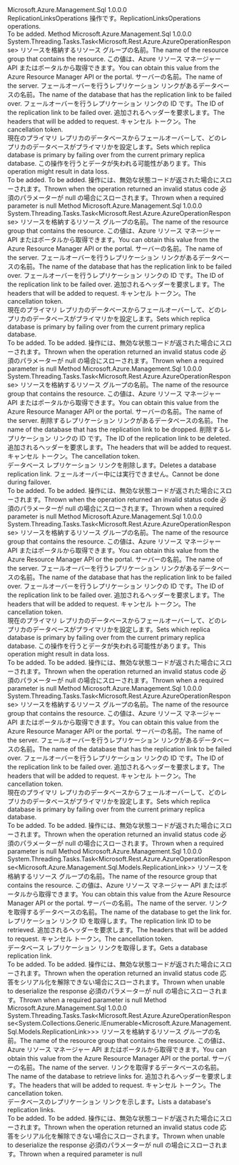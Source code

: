 <Type Name="IReplicationLinksOperations" FullName="Microsoft.Azure.Management.Sql.IReplicationLinksOperations">
  <TypeSignature Language="C#" Value="public interface IReplicationLinksOperations" />
  <TypeSignature Language="ILAsm" Value=".class public interface auto ansi abstract IReplicationLinksOperations" />
  <TypeSignature Language="DocId" Value="T:Microsoft.Azure.Management.Sql.IReplicationLinksOperations" />
  <TypeSignature Language="VB.NET" Value="Public Interface IReplicationLinksOperations" />
  <TypeSignature Language="F#" Value="type IReplicationLinksOperations = interface" />
  <AssemblyInfo>
    <AssemblyName>Microsoft.Azure.Management.Sql</AssemblyName>
    <AssemblyVersion>1.0.0.0</AssemblyVersion>
  </AssemblyInfo>
  <Interfaces />
  <Docs>
    <summary>
            <span data-ttu-id="f7965-101">ReplicationLinksOperations 操作です。</span><span class="sxs-lookup"><span data-stu-id="f7965-101">ReplicationLinksOperations operations.</span></span>
            </summary>
    <remarks>To be added.</remarks>
  </Docs>
  <Members>
    <Member MemberName="BeginFailoverAllowDataLossWithHttpMessagesAsync">
      <MemberSignature Language="C#" Value="public System.Threading.Tasks.Task&lt;Microsoft.Rest.Azure.AzureOperationResponse&gt; BeginFailoverAllowDataLossWithHttpMessagesAsync (string resourceGroupName, string serverName, string databaseName, string linkId, System.Collections.Generic.Dictionary&lt;string,System.Collections.Generic.List&lt;string&gt;&gt; customHeaders = null, System.Threading.CancellationToken cancellationToken = null);" />
      <MemberSignature Language="ILAsm" Value=".method public hidebysig newslot virtual instance class System.Threading.Tasks.Task`1&lt;class Microsoft.Rest.Azure.AzureOperationResponse&gt; BeginFailoverAllowDataLossWithHttpMessagesAsync(string resourceGroupName, string serverName, string databaseName, string linkId, class System.Collections.Generic.Dictionary`2&lt;string, class System.Collections.Generic.List`1&lt;string&gt;&gt; customHeaders, valuetype System.Threading.CancellationToken cancellationToken) cil managed" />
      <MemberSignature Language="DocId" Value="M:Microsoft.Azure.Management.Sql.IReplicationLinksOperations.BeginFailoverAllowDataLossWithHttpMessagesAsync(System.String,System.String,System.String,System.String,System.Collections.Generic.Dictionary{System.String,System.Collections.Generic.List{System.String}},System.Threading.CancellationToken)" />
      <MemberSignature Language="F#" Value="abstract member BeginFailoverAllowDataLossWithHttpMessagesAsync : string * string * string * string * System.Collections.Generic.Dictionary&lt;string, System.Collections.Generic.List&lt;string&gt;&gt; * System.Threading.CancellationToken -&gt; System.Threading.Tasks.Task&lt;Microsoft.Rest.Azure.AzureOperationResponse&gt;" Usage="iReplicationLinksOperations.BeginFailoverAllowDataLossWithHttpMessagesAsync (resourceGroupName, serverName, databaseName, linkId, customHeaders, cancellationToken)" />
      <MemberType>Method</MemberType>
      <AssemblyInfo>
        <AssemblyName>Microsoft.Azure.Management.Sql</AssemblyName>
        <AssemblyVersion>1.0.0.0</AssemblyVersion>
      </AssemblyInfo>
      <ReturnValue>
        <ReturnType>System.Threading.Tasks.Task&lt;Microsoft.Rest.Azure.AzureOperationResponse&gt;</ReturnType>
      </ReturnValue>
      <Parameters>
        <Parameter Name="resourceGroupName" Type="System.String" />
        <Parameter Name="serverName" Type="System.String" />
        <Parameter Name="databaseName" Type="System.String" />
        <Parameter Name="linkId" Type="System.String" />
        <Parameter Name="customHeaders" Type="System.Collections.Generic.Dictionary&lt;System.String,System.Collections.Generic.List&lt;System.String&gt;&gt;" />
        <Parameter Name="cancellationToken" Type="System.Threading.CancellationToken" />
      </Parameters>
      <Docs>
        <param name="resourceGroupName">
            <span data-ttu-id="f7965-102">リソースを格納するリソース グループの名前。</span><span class="sxs-lookup"><span data-stu-id="f7965-102">The name of the resource group that contains the resource.</span></span> <span data-ttu-id="f7965-103">この値は、Azure リソース マネージャー API またはポータルから取得できます。</span><span class="sxs-lookup"><span data-stu-id="f7965-103">You can obtain this value from the Azure Resource Manager API or the portal.</span></span>
            </param>
        <param name="serverName">
            <span data-ttu-id="f7965-104">サーバーの名前。</span><span class="sxs-lookup"><span data-stu-id="f7965-104">The name of the server.</span></span>
            </param>
        <param name="databaseName">
            <span data-ttu-id="f7965-105">フェールオーバーを行うレプリケーション リンクがあるデータベースの名前。</span><span class="sxs-lookup"><span data-stu-id="f7965-105">The name of the database that has the replication link to be failed over.</span></span>
            </param>
        <param name="linkId">
            <span data-ttu-id="f7965-106">フェールオーバーを行うレプリケーション リンクの ID です。</span><span class="sxs-lookup"><span data-stu-id="f7965-106">The ID of the replication link to be failed over.</span></span>
            </param>
        <param name="customHeaders">
            <span data-ttu-id="f7965-107">追加されるヘッダーを要求します。</span><span class="sxs-lookup"><span data-stu-id="f7965-107">The headers that will be added to request.</span></span>
            </param>
        <param name="cancellationToken">
            <span data-ttu-id="f7965-108">キャンセル トークン。</span><span class="sxs-lookup"><span data-stu-id="f7965-108">The cancellation token.</span></span>
            </param>
        <summary>
            <span data-ttu-id="f7965-109">現在のプライマリ レプリカのデータベースからフェールオーバーして、どのレプリカのデータベースがプライマリかを設定します。</span><span class="sxs-lookup"><span data-stu-id="f7965-109">Sets which replica database is primary by failing over from the current primary replica database.</span></span> <span data-ttu-id="f7965-110">この操作を行うとデータが失われる可能性があります。</span><span class="sxs-lookup"><span data-stu-id="f7965-110">This operation might result in data loss.</span></span>
            </summary>
        <returns>To be added.</returns>
        <remarks>To be added.</remarks>
        <exception cref="T:Microsoft.Rest.Azure.CloudException">
            <span data-ttu-id="f7965-111">操作には、無効な状態コードが返された場合にスローされます。</span><span class="sxs-lookup"><span data-stu-id="f7965-111">Thrown when the operation returned an invalid status code</span></span>
            </exception>
        <exception cref="T:Microsoft.Rest.ValidationException">
            <span data-ttu-id="f7965-112">必須のパラメーターが null の場合にスローされます。</span><span class="sxs-lookup"><span data-stu-id="f7965-112">Thrown when a required parameter is null</span></span>
            </exception>
      </Docs>
    </Member>
    <Member MemberName="BeginFailoverWithHttpMessagesAsync">
      <MemberSignature Language="C#" Value="public System.Threading.Tasks.Task&lt;Microsoft.Rest.Azure.AzureOperationResponse&gt; BeginFailoverWithHttpMessagesAsync (string resourceGroupName, string serverName, string databaseName, string linkId, System.Collections.Generic.Dictionary&lt;string,System.Collections.Generic.List&lt;string&gt;&gt; customHeaders = null, System.Threading.CancellationToken cancellationToken = null);" />
      <MemberSignature Language="ILAsm" Value=".method public hidebysig newslot virtual instance class System.Threading.Tasks.Task`1&lt;class Microsoft.Rest.Azure.AzureOperationResponse&gt; BeginFailoverWithHttpMessagesAsync(string resourceGroupName, string serverName, string databaseName, string linkId, class System.Collections.Generic.Dictionary`2&lt;string, class System.Collections.Generic.List`1&lt;string&gt;&gt; customHeaders, valuetype System.Threading.CancellationToken cancellationToken) cil managed" />
      <MemberSignature Language="DocId" Value="M:Microsoft.Azure.Management.Sql.IReplicationLinksOperations.BeginFailoverWithHttpMessagesAsync(System.String,System.String,System.String,System.String,System.Collections.Generic.Dictionary{System.String,System.Collections.Generic.List{System.String}},System.Threading.CancellationToken)" />
      <MemberSignature Language="F#" Value="abstract member BeginFailoverWithHttpMessagesAsync : string * string * string * string * System.Collections.Generic.Dictionary&lt;string, System.Collections.Generic.List&lt;string&gt;&gt; * System.Threading.CancellationToken -&gt; System.Threading.Tasks.Task&lt;Microsoft.Rest.Azure.AzureOperationResponse&gt;" Usage="iReplicationLinksOperations.BeginFailoverWithHttpMessagesAsync (resourceGroupName, serverName, databaseName, linkId, customHeaders, cancellationToken)" />
      <MemberType>Method</MemberType>
      <AssemblyInfo>
        <AssemblyName>Microsoft.Azure.Management.Sql</AssemblyName>
        <AssemblyVersion>1.0.0.0</AssemblyVersion>
      </AssemblyInfo>
      <ReturnValue>
        <ReturnType>System.Threading.Tasks.Task&lt;Microsoft.Rest.Azure.AzureOperationResponse&gt;</ReturnType>
      </ReturnValue>
      <Parameters>
        <Parameter Name="resourceGroupName" Type="System.String" />
        <Parameter Name="serverName" Type="System.String" />
        <Parameter Name="databaseName" Type="System.String" />
        <Parameter Name="linkId" Type="System.String" />
        <Parameter Name="customHeaders" Type="System.Collections.Generic.Dictionary&lt;System.String,System.Collections.Generic.List&lt;System.String&gt;&gt;" />
        <Parameter Name="cancellationToken" Type="System.Threading.CancellationToken" />
      </Parameters>
      <Docs>
        <param name="resourceGroupName">
            <span data-ttu-id="f7965-113">リソースを格納するリソース グループの名前。</span><span class="sxs-lookup"><span data-stu-id="f7965-113">The name of the resource group that contains the resource.</span></span> <span data-ttu-id="f7965-114">この値は、Azure リソース マネージャー API またはポータルから取得できます。</span><span class="sxs-lookup"><span data-stu-id="f7965-114">You can obtain this value from the Azure Resource Manager API or the portal.</span></span>
            </param>
        <param name="serverName">
            <span data-ttu-id="f7965-115">サーバーの名前。</span><span class="sxs-lookup"><span data-stu-id="f7965-115">The name of the server.</span></span>
            </param>
        <param name="databaseName">
            <span data-ttu-id="f7965-116">フェールオーバーを行うレプリケーション リンクがあるデータベースの名前。</span><span class="sxs-lookup"><span data-stu-id="f7965-116">The name of the database that has the replication link to be failed over.</span></span>
            </param>
        <param name="linkId">
            <span data-ttu-id="f7965-117">フェールオーバーを行うレプリケーション リンクの ID です。</span><span class="sxs-lookup"><span data-stu-id="f7965-117">The ID of the replication link to be failed over.</span></span>
            </param>
        <param name="customHeaders">
            <span data-ttu-id="f7965-118">追加されるヘッダーを要求します。</span><span class="sxs-lookup"><span data-stu-id="f7965-118">The headers that will be added to request.</span></span>
            </param>
        <param name="cancellationToken">
            <span data-ttu-id="f7965-119">キャンセル トークン。</span><span class="sxs-lookup"><span data-stu-id="f7965-119">The cancellation token.</span></span>
            </param>
        <summary>
            <span data-ttu-id="f7965-120">現在のプライマリ レプリカのデータベースからフェールオーバーして、どのレプリカのデータベースがプライマリかを設定します。</span><span class="sxs-lookup"><span data-stu-id="f7965-120">Sets which replica database is primary by failing over from the current primary replica database.</span></span>
            </summary>
        <returns>To be added.</returns>
        <remarks>To be added.</remarks>
        <exception cref="T:Microsoft.Rest.Azure.CloudException">
            <span data-ttu-id="f7965-121">操作には、無効な状態コードが返された場合にスローされます。</span><span class="sxs-lookup"><span data-stu-id="f7965-121">Thrown when the operation returned an invalid status code</span></span>
            </exception>
        <exception cref="T:Microsoft.Rest.ValidationException">
            <span data-ttu-id="f7965-122">必須のパラメーターが null の場合にスローされます。</span><span class="sxs-lookup"><span data-stu-id="f7965-122">Thrown when a required parameter is null</span></span>
            </exception>
      </Docs>
    </Member>
    <Member MemberName="DeleteWithHttpMessagesAsync">
      <MemberSignature Language="C#" Value="public System.Threading.Tasks.Task&lt;Microsoft.Rest.Azure.AzureOperationResponse&gt; DeleteWithHttpMessagesAsync (string resourceGroupName, string serverName, string databaseName, string linkId, System.Collections.Generic.Dictionary&lt;string,System.Collections.Generic.List&lt;string&gt;&gt; customHeaders = null, System.Threading.CancellationToken cancellationToken = null);" />
      <MemberSignature Language="ILAsm" Value=".method public hidebysig newslot virtual instance class System.Threading.Tasks.Task`1&lt;class Microsoft.Rest.Azure.AzureOperationResponse&gt; DeleteWithHttpMessagesAsync(string resourceGroupName, string serverName, string databaseName, string linkId, class System.Collections.Generic.Dictionary`2&lt;string, class System.Collections.Generic.List`1&lt;string&gt;&gt; customHeaders, valuetype System.Threading.CancellationToken cancellationToken) cil managed" />
      <MemberSignature Language="DocId" Value="M:Microsoft.Azure.Management.Sql.IReplicationLinksOperations.DeleteWithHttpMessagesAsync(System.String,System.String,System.String,System.String,System.Collections.Generic.Dictionary{System.String,System.Collections.Generic.List{System.String}},System.Threading.CancellationToken)" />
      <MemberSignature Language="F#" Value="abstract member DeleteWithHttpMessagesAsync : string * string * string * string * System.Collections.Generic.Dictionary&lt;string, System.Collections.Generic.List&lt;string&gt;&gt; * System.Threading.CancellationToken -&gt; System.Threading.Tasks.Task&lt;Microsoft.Rest.Azure.AzureOperationResponse&gt;" Usage="iReplicationLinksOperations.DeleteWithHttpMessagesAsync (resourceGroupName, serverName, databaseName, linkId, customHeaders, cancellationToken)" />
      <MemberType>Method</MemberType>
      <AssemblyInfo>
        <AssemblyName>Microsoft.Azure.Management.Sql</AssemblyName>
        <AssemblyVersion>1.0.0.0</AssemblyVersion>
      </AssemblyInfo>
      <ReturnValue>
        <ReturnType>System.Threading.Tasks.Task&lt;Microsoft.Rest.Azure.AzureOperationResponse&gt;</ReturnType>
      </ReturnValue>
      <Parameters>
        <Parameter Name="resourceGroupName" Type="System.String" />
        <Parameter Name="serverName" Type="System.String" />
        <Parameter Name="databaseName" Type="System.String" />
        <Parameter Name="linkId" Type="System.String" />
        <Parameter Name="customHeaders" Type="System.Collections.Generic.Dictionary&lt;System.String,System.Collections.Generic.List&lt;System.String&gt;&gt;" />
        <Parameter Name="cancellationToken" Type="System.Threading.CancellationToken" />
      </Parameters>
      <Docs>
        <param name="resourceGroupName">
            <span data-ttu-id="f7965-123">リソースを格納するリソース グループの名前。</span><span class="sxs-lookup"><span data-stu-id="f7965-123">The name of the resource group that contains the resource.</span></span> <span data-ttu-id="f7965-124">この値は、Azure リソース マネージャー API またはポータルから取得できます。</span><span class="sxs-lookup"><span data-stu-id="f7965-124">You can obtain this value from the Azure Resource Manager API or the portal.</span></span>
            </param>
        <param name="serverName">
            <span data-ttu-id="f7965-125">サーバーの名前。</span><span class="sxs-lookup"><span data-stu-id="f7965-125">The name of the server.</span></span>
            </param>
        <param name="databaseName">
            <span data-ttu-id="f7965-126">削除するレプリケーション リンクがあるデータベースの名前。</span><span class="sxs-lookup"><span data-stu-id="f7965-126">The name of the database that has the replication link to be dropped.</span></span>
            </param>
        <param name="linkId">
            <span data-ttu-id="f7965-127">削除するレプリケーション リンクの ID です。</span><span class="sxs-lookup"><span data-stu-id="f7965-127">The ID of the replication link to be deleted.</span></span>
            </param>
        <param name="customHeaders">
            <span data-ttu-id="f7965-128">追加されるヘッダーを要求します。</span><span class="sxs-lookup"><span data-stu-id="f7965-128">The headers that will be added to request.</span></span>
            </param>
        <param name="cancellationToken">
            <span data-ttu-id="f7965-129">キャンセル トークン。</span><span class="sxs-lookup"><span data-stu-id="f7965-129">The cancellation token.</span></span>
            </param>
        <summary>
            <span data-ttu-id="f7965-130">データベース レプリケーション リンクを削除します。</span><span class="sxs-lookup"><span data-stu-id="f7965-130">Deletes a database replication link.</span></span> <span data-ttu-id="f7965-131">フェールオーバー中には実行できません。</span><span class="sxs-lookup"><span data-stu-id="f7965-131">Cannot be done during failover.</span></span>
            </summary>
        <returns>To be added.</returns>
        <remarks>To be added.</remarks>
        <exception cref="T:Microsoft.Rest.Azure.CloudException">
            <span data-ttu-id="f7965-132">操作には、無効な状態コードが返された場合にスローされます。</span><span class="sxs-lookup"><span data-stu-id="f7965-132">Thrown when the operation returned an invalid status code</span></span>
            </exception>
        <exception cref="T:Microsoft.Rest.ValidationException">
            <span data-ttu-id="f7965-133">必須のパラメーターが null の場合にスローされます。</span><span class="sxs-lookup"><span data-stu-id="f7965-133">Thrown when a required parameter is null</span></span>
            </exception>
      </Docs>
    </Member>
    <Member MemberName="FailoverAllowDataLossWithHttpMessagesAsync">
      <MemberSignature Language="C#" Value="public System.Threading.Tasks.Task&lt;Microsoft.Rest.Azure.AzureOperationResponse&gt; FailoverAllowDataLossWithHttpMessagesAsync (string resourceGroupName, string serverName, string databaseName, string linkId, System.Collections.Generic.Dictionary&lt;string,System.Collections.Generic.List&lt;string&gt;&gt; customHeaders = null, System.Threading.CancellationToken cancellationToken = null);" />
      <MemberSignature Language="ILAsm" Value=".method public hidebysig newslot virtual instance class System.Threading.Tasks.Task`1&lt;class Microsoft.Rest.Azure.AzureOperationResponse&gt; FailoverAllowDataLossWithHttpMessagesAsync(string resourceGroupName, string serverName, string databaseName, string linkId, class System.Collections.Generic.Dictionary`2&lt;string, class System.Collections.Generic.List`1&lt;string&gt;&gt; customHeaders, valuetype System.Threading.CancellationToken cancellationToken) cil managed" />
      <MemberSignature Language="DocId" Value="M:Microsoft.Azure.Management.Sql.IReplicationLinksOperations.FailoverAllowDataLossWithHttpMessagesAsync(System.String,System.String,System.String,System.String,System.Collections.Generic.Dictionary{System.String,System.Collections.Generic.List{System.String}},System.Threading.CancellationToken)" />
      <MemberSignature Language="F#" Value="abstract member FailoverAllowDataLossWithHttpMessagesAsync : string * string * string * string * System.Collections.Generic.Dictionary&lt;string, System.Collections.Generic.List&lt;string&gt;&gt; * System.Threading.CancellationToken -&gt; System.Threading.Tasks.Task&lt;Microsoft.Rest.Azure.AzureOperationResponse&gt;" Usage="iReplicationLinksOperations.FailoverAllowDataLossWithHttpMessagesAsync (resourceGroupName, serverName, databaseName, linkId, customHeaders, cancellationToken)" />
      <MemberType>Method</MemberType>
      <AssemblyInfo>
        <AssemblyName>Microsoft.Azure.Management.Sql</AssemblyName>
        <AssemblyVersion>1.0.0.0</AssemblyVersion>
      </AssemblyInfo>
      <ReturnValue>
        <ReturnType>System.Threading.Tasks.Task&lt;Microsoft.Rest.Azure.AzureOperationResponse&gt;</ReturnType>
      </ReturnValue>
      <Parameters>
        <Parameter Name="resourceGroupName" Type="System.String" />
        <Parameter Name="serverName" Type="System.String" />
        <Parameter Name="databaseName" Type="System.String" />
        <Parameter Name="linkId" Type="System.String" />
        <Parameter Name="customHeaders" Type="System.Collections.Generic.Dictionary&lt;System.String,System.Collections.Generic.List&lt;System.String&gt;&gt;" />
        <Parameter Name="cancellationToken" Type="System.Threading.CancellationToken" />
      </Parameters>
      <Docs>
        <param name="resourceGroupName">
            <span data-ttu-id="f7965-134">リソースを格納するリソース グループの名前。</span><span class="sxs-lookup"><span data-stu-id="f7965-134">The name of the resource group that contains the resource.</span></span> <span data-ttu-id="f7965-135">この値は、Azure リソース マネージャー API またはポータルから取得できます。</span><span class="sxs-lookup"><span data-stu-id="f7965-135">You can obtain this value from the Azure Resource Manager API or the portal.</span></span>
            </param>
        <param name="serverName">
            <span data-ttu-id="f7965-136">サーバーの名前。</span><span class="sxs-lookup"><span data-stu-id="f7965-136">The name of the server.</span></span>
            </param>
        <param name="databaseName">
            <span data-ttu-id="f7965-137">フェールオーバーを行うレプリケーション リンクがあるデータベースの名前。</span><span class="sxs-lookup"><span data-stu-id="f7965-137">The name of the database that has the replication link to be failed over.</span></span>
            </param>
        <param name="linkId">
            <span data-ttu-id="f7965-138">フェールオーバーを行うレプリケーション リンクの ID です。</span><span class="sxs-lookup"><span data-stu-id="f7965-138">The ID of the replication link to be failed over.</span></span>
            </param>
        <param name="customHeaders">
            <span data-ttu-id="f7965-139">追加されるヘッダーを要求します。</span><span class="sxs-lookup"><span data-stu-id="f7965-139">The headers that will be added to request.</span></span>
            </param>
        <param name="cancellationToken">
            <span data-ttu-id="f7965-140">キャンセル トークン。</span><span class="sxs-lookup"><span data-stu-id="f7965-140">The cancellation token.</span></span>
            </param>
        <summary>
            <span data-ttu-id="f7965-141">現在のプライマリ レプリカのデータベースからフェールオーバーして、どのレプリカのデータベースがプライマリかを設定します。</span><span class="sxs-lookup"><span data-stu-id="f7965-141">Sets which replica database is primary by failing over from the current primary replica database.</span></span> <span data-ttu-id="f7965-142">この操作を行うとデータが失われる可能性があります。</span><span class="sxs-lookup"><span data-stu-id="f7965-142">This operation might result in data loss.</span></span>
            </summary>
        <returns>To be added.</returns>
        <remarks>To be added.</remarks>
        <exception cref="T:Microsoft.Rest.Azure.CloudException">
            <span data-ttu-id="f7965-143">操作には、無効な状態コードが返された場合にスローされます。</span><span class="sxs-lookup"><span data-stu-id="f7965-143">Thrown when the operation returned an invalid status code</span></span>
            </exception>
        <exception cref="T:Microsoft.Rest.ValidationException">
            <span data-ttu-id="f7965-144">必須のパラメーターが null の場合にスローされます。</span><span class="sxs-lookup"><span data-stu-id="f7965-144">Thrown when a required parameter is null</span></span>
            </exception>
      </Docs>
    </Member>
    <Member MemberName="FailoverWithHttpMessagesAsync">
      <MemberSignature Language="C#" Value="public System.Threading.Tasks.Task&lt;Microsoft.Rest.Azure.AzureOperationResponse&gt; FailoverWithHttpMessagesAsync (string resourceGroupName, string serverName, string databaseName, string linkId, System.Collections.Generic.Dictionary&lt;string,System.Collections.Generic.List&lt;string&gt;&gt; customHeaders = null, System.Threading.CancellationToken cancellationToken = null);" />
      <MemberSignature Language="ILAsm" Value=".method public hidebysig newslot virtual instance class System.Threading.Tasks.Task`1&lt;class Microsoft.Rest.Azure.AzureOperationResponse&gt; FailoverWithHttpMessagesAsync(string resourceGroupName, string serverName, string databaseName, string linkId, class System.Collections.Generic.Dictionary`2&lt;string, class System.Collections.Generic.List`1&lt;string&gt;&gt; customHeaders, valuetype System.Threading.CancellationToken cancellationToken) cil managed" />
      <MemberSignature Language="DocId" Value="M:Microsoft.Azure.Management.Sql.IReplicationLinksOperations.FailoverWithHttpMessagesAsync(System.String,System.String,System.String,System.String,System.Collections.Generic.Dictionary{System.String,System.Collections.Generic.List{System.String}},System.Threading.CancellationToken)" />
      <MemberSignature Language="F#" Value="abstract member FailoverWithHttpMessagesAsync : string * string * string * string * System.Collections.Generic.Dictionary&lt;string, System.Collections.Generic.List&lt;string&gt;&gt; * System.Threading.CancellationToken -&gt; System.Threading.Tasks.Task&lt;Microsoft.Rest.Azure.AzureOperationResponse&gt;" Usage="iReplicationLinksOperations.FailoverWithHttpMessagesAsync (resourceGroupName, serverName, databaseName, linkId, customHeaders, cancellationToken)" />
      <MemberType>Method</MemberType>
      <AssemblyInfo>
        <AssemblyName>Microsoft.Azure.Management.Sql</AssemblyName>
        <AssemblyVersion>1.0.0.0</AssemblyVersion>
      </AssemblyInfo>
      <ReturnValue>
        <ReturnType>System.Threading.Tasks.Task&lt;Microsoft.Rest.Azure.AzureOperationResponse&gt;</ReturnType>
      </ReturnValue>
      <Parameters>
        <Parameter Name="resourceGroupName" Type="System.String" />
        <Parameter Name="serverName" Type="System.String" />
        <Parameter Name="databaseName" Type="System.String" />
        <Parameter Name="linkId" Type="System.String" />
        <Parameter Name="customHeaders" Type="System.Collections.Generic.Dictionary&lt;System.String,System.Collections.Generic.List&lt;System.String&gt;&gt;" />
        <Parameter Name="cancellationToken" Type="System.Threading.CancellationToken" />
      </Parameters>
      <Docs>
        <param name="resourceGroupName">
            <span data-ttu-id="f7965-145">リソースを格納するリソース グループの名前。</span><span class="sxs-lookup"><span data-stu-id="f7965-145">The name of the resource group that contains the resource.</span></span> <span data-ttu-id="f7965-146">この値は、Azure リソース マネージャー API またはポータルから取得できます。</span><span class="sxs-lookup"><span data-stu-id="f7965-146">You can obtain this value from the Azure Resource Manager API or the portal.</span></span>
            </param>
        <param name="serverName">
            <span data-ttu-id="f7965-147">サーバーの名前。</span><span class="sxs-lookup"><span data-stu-id="f7965-147">The name of the server.</span></span>
            </param>
        <param name="databaseName">
            <span data-ttu-id="f7965-148">フェールオーバーを行うレプリケーション リンクがあるデータベースの名前。</span><span class="sxs-lookup"><span data-stu-id="f7965-148">The name of the database that has the replication link to be failed over.</span></span>
            </param>
        <param name="linkId">
            <span data-ttu-id="f7965-149">フェールオーバーを行うレプリケーション リンクの ID です。</span><span class="sxs-lookup"><span data-stu-id="f7965-149">The ID of the replication link to be failed over.</span></span>
            </param>
        <param name="customHeaders">
            <span data-ttu-id="f7965-150">追加されるヘッダーを要求します。</span><span class="sxs-lookup"><span data-stu-id="f7965-150">The headers that will be added to request.</span></span>
            </param>
        <param name="cancellationToken">
            <span data-ttu-id="f7965-151">キャンセル トークン。</span><span class="sxs-lookup"><span data-stu-id="f7965-151">The cancellation token.</span></span>
            </param>
        <summary>
            <span data-ttu-id="f7965-152">現在のプライマリ レプリカのデータベースからフェールオーバーして、どのレプリカのデータベースがプライマリかを設定します。</span><span class="sxs-lookup"><span data-stu-id="f7965-152">Sets which replica database is primary by failing over from the current primary replica database.</span></span>
            </summary>
        <returns>To be added.</returns>
        <remarks>To be added.</remarks>
        <exception cref="T:Microsoft.Rest.Azure.CloudException">
            <span data-ttu-id="f7965-153">操作には、無効な状態コードが返された場合にスローされます。</span><span class="sxs-lookup"><span data-stu-id="f7965-153">Thrown when the operation returned an invalid status code</span></span>
            </exception>
        <exception cref="T:Microsoft.Rest.ValidationException">
            <span data-ttu-id="f7965-154">必須のパラメーターが null の場合にスローされます。</span><span class="sxs-lookup"><span data-stu-id="f7965-154">Thrown when a required parameter is null</span></span>
            </exception>
      </Docs>
    </Member>
    <Member MemberName="GetWithHttpMessagesAsync">
      <MemberSignature Language="C#" Value="public System.Threading.Tasks.Task&lt;Microsoft.Rest.Azure.AzureOperationResponse&lt;Microsoft.Azure.Management.Sql.Models.ReplicationLink&gt;&gt; GetWithHttpMessagesAsync (string resourceGroupName, string serverName, string databaseName, string linkId, System.Collections.Generic.Dictionary&lt;string,System.Collections.Generic.List&lt;string&gt;&gt; customHeaders = null, System.Threading.CancellationToken cancellationToken = null);" />
      <MemberSignature Language="ILAsm" Value=".method public hidebysig newslot virtual instance class System.Threading.Tasks.Task`1&lt;class Microsoft.Rest.Azure.AzureOperationResponse`1&lt;class Microsoft.Azure.Management.Sql.Models.ReplicationLink&gt;&gt; GetWithHttpMessagesAsync(string resourceGroupName, string serverName, string databaseName, string linkId, class System.Collections.Generic.Dictionary`2&lt;string, class System.Collections.Generic.List`1&lt;string&gt;&gt; customHeaders, valuetype System.Threading.CancellationToken cancellationToken) cil managed" />
      <MemberSignature Language="DocId" Value="M:Microsoft.Azure.Management.Sql.IReplicationLinksOperations.GetWithHttpMessagesAsync(System.String,System.String,System.String,System.String,System.Collections.Generic.Dictionary{System.String,System.Collections.Generic.List{System.String}},System.Threading.CancellationToken)" />
      <MemberSignature Language="F#" Value="abstract member GetWithHttpMessagesAsync : string * string * string * string * System.Collections.Generic.Dictionary&lt;string, System.Collections.Generic.List&lt;string&gt;&gt; * System.Threading.CancellationToken -&gt; System.Threading.Tasks.Task&lt;Microsoft.Rest.Azure.AzureOperationResponse&lt;Microsoft.Azure.Management.Sql.Models.ReplicationLink&gt;&gt;" Usage="iReplicationLinksOperations.GetWithHttpMessagesAsync (resourceGroupName, serverName, databaseName, linkId, customHeaders, cancellationToken)" />
      <MemberType>Method</MemberType>
      <AssemblyInfo>
        <AssemblyName>Microsoft.Azure.Management.Sql</AssemblyName>
        <AssemblyVersion>1.0.0.0</AssemblyVersion>
      </AssemblyInfo>
      <ReturnValue>
        <ReturnType>System.Threading.Tasks.Task&lt;Microsoft.Rest.Azure.AzureOperationResponse&lt;Microsoft.Azure.Management.Sql.Models.ReplicationLink&gt;&gt;</ReturnType>
      </ReturnValue>
      <Parameters>
        <Parameter Name="resourceGroupName" Type="System.String" />
        <Parameter Name="serverName" Type="System.String" />
        <Parameter Name="databaseName" Type="System.String" />
        <Parameter Name="linkId" Type="System.String" />
        <Parameter Name="customHeaders" Type="System.Collections.Generic.Dictionary&lt;System.String,System.Collections.Generic.List&lt;System.String&gt;&gt;" />
        <Parameter Name="cancellationToken" Type="System.Threading.CancellationToken" />
      </Parameters>
      <Docs>
        <param name="resourceGroupName">
            <span data-ttu-id="f7965-155">リソースを格納するリソース グループの名前。</span><span class="sxs-lookup"><span data-stu-id="f7965-155">The name of the resource group that contains the resource.</span></span> <span data-ttu-id="f7965-156">この値は、Azure リソース マネージャー API またはポータルから取得できます。</span><span class="sxs-lookup"><span data-stu-id="f7965-156">You can obtain this value from the Azure Resource Manager API or the portal.</span></span>
            </param>
        <param name="serverName">
            <span data-ttu-id="f7965-157">サーバーの名前。</span><span class="sxs-lookup"><span data-stu-id="f7965-157">The name of the server.</span></span>
            </param>
        <param name="databaseName">
            <span data-ttu-id="f7965-158">リンクを取得するデータベースの名前。</span><span class="sxs-lookup"><span data-stu-id="f7965-158">The name of the database to get the link for.</span></span>
            </param>
        <param name="linkId">
            <span data-ttu-id="f7965-159">レプリケーション リンク ID を取得します。</span><span class="sxs-lookup"><span data-stu-id="f7965-159">The replication link ID to be retrieved.</span></span>
            </param>
        <param name="customHeaders">
            <span data-ttu-id="f7965-160">追加されるヘッダーを要求します。</span><span class="sxs-lookup"><span data-stu-id="f7965-160">The headers that will be added to request.</span></span>
            </param>
        <param name="cancellationToken">
            <span data-ttu-id="f7965-161">キャンセル トークン。</span><span class="sxs-lookup"><span data-stu-id="f7965-161">The cancellation token.</span></span>
            </param>
        <summary>
            <span data-ttu-id="f7965-162">データベース レプリケーション リンクを取得します。</span><span class="sxs-lookup"><span data-stu-id="f7965-162">Gets a database replication link.</span></span>
            </summary>
        <returns>To be added.</returns>
        <remarks>To be added.</remarks>
        <exception cref="T:Microsoft.Rest.Azure.CloudException">
            <span data-ttu-id="f7965-163">操作には、無効な状態コードが返された場合にスローされます。</span><span class="sxs-lookup"><span data-stu-id="f7965-163">Thrown when the operation returned an invalid status code</span></span>
            </exception>
        <exception cref="T:Microsoft.Rest.SerializationException">
            <span data-ttu-id="f7965-164">応答をシリアル化を解除できない場合にスローされます。</span><span class="sxs-lookup"><span data-stu-id="f7965-164">Thrown when unable to deserialize the response</span></span>
            </exception>
        <exception cref="T:Microsoft.Rest.ValidationException">
            <span data-ttu-id="f7965-165">必須のパラメーターが null の場合にスローされます。</span><span class="sxs-lookup"><span data-stu-id="f7965-165">Thrown when a required parameter is null</span></span>
            </exception>
      </Docs>
    </Member>
    <Member MemberName="ListByDatabaseWithHttpMessagesAsync">
      <MemberSignature Language="C#" Value="public System.Threading.Tasks.Task&lt;Microsoft.Rest.Azure.AzureOperationResponse&lt;System.Collections.Generic.IEnumerable&lt;Microsoft.Azure.Management.Sql.Models.ReplicationLink&gt;&gt;&gt; ListByDatabaseWithHttpMessagesAsync (string resourceGroupName, string serverName, string databaseName, System.Collections.Generic.Dictionary&lt;string,System.Collections.Generic.List&lt;string&gt;&gt; customHeaders = null, System.Threading.CancellationToken cancellationToken = null);" />
      <MemberSignature Language="ILAsm" Value=".method public hidebysig newslot virtual instance class System.Threading.Tasks.Task`1&lt;class Microsoft.Rest.Azure.AzureOperationResponse`1&lt;class System.Collections.Generic.IEnumerable`1&lt;class Microsoft.Azure.Management.Sql.Models.ReplicationLink&gt;&gt;&gt; ListByDatabaseWithHttpMessagesAsync(string resourceGroupName, string serverName, string databaseName, class System.Collections.Generic.Dictionary`2&lt;string, class System.Collections.Generic.List`1&lt;string&gt;&gt; customHeaders, valuetype System.Threading.CancellationToken cancellationToken) cil managed" />
      <MemberSignature Language="DocId" Value="M:Microsoft.Azure.Management.Sql.IReplicationLinksOperations.ListByDatabaseWithHttpMessagesAsync(System.String,System.String,System.String,System.Collections.Generic.Dictionary{System.String,System.Collections.Generic.List{System.String}},System.Threading.CancellationToken)" />
      <MemberSignature Language="F#" Value="abstract member ListByDatabaseWithHttpMessagesAsync : string * string * string * System.Collections.Generic.Dictionary&lt;string, System.Collections.Generic.List&lt;string&gt;&gt; * System.Threading.CancellationToken -&gt; System.Threading.Tasks.Task&lt;Microsoft.Rest.Azure.AzureOperationResponse&lt;seq&lt;Microsoft.Azure.Management.Sql.Models.ReplicationLink&gt;&gt;&gt;" Usage="iReplicationLinksOperations.ListByDatabaseWithHttpMessagesAsync (resourceGroupName, serverName, databaseName, customHeaders, cancellationToken)" />
      <MemberType>Method</MemberType>
      <AssemblyInfo>
        <AssemblyName>Microsoft.Azure.Management.Sql</AssemblyName>
        <AssemblyVersion>1.0.0.0</AssemblyVersion>
      </AssemblyInfo>
      <ReturnValue>
        <ReturnType>System.Threading.Tasks.Task&lt;Microsoft.Rest.Azure.AzureOperationResponse&lt;System.Collections.Generic.IEnumerable&lt;Microsoft.Azure.Management.Sql.Models.ReplicationLink&gt;&gt;&gt;</ReturnType>
      </ReturnValue>
      <Parameters>
        <Parameter Name="resourceGroupName" Type="System.String" />
        <Parameter Name="serverName" Type="System.String" />
        <Parameter Name="databaseName" Type="System.String" />
        <Parameter Name="customHeaders" Type="System.Collections.Generic.Dictionary&lt;System.String,System.Collections.Generic.List&lt;System.String&gt;&gt;" />
        <Parameter Name="cancellationToken" Type="System.Threading.CancellationToken" />
      </Parameters>
      <Docs>
        <param name="resourceGroupName">
            <span data-ttu-id="f7965-166">リソースを格納するリソース グループの名前。</span><span class="sxs-lookup"><span data-stu-id="f7965-166">The name of the resource group that contains the resource.</span></span> <span data-ttu-id="f7965-167">この値は、Azure リソース マネージャー API またはポータルから取得できます。</span><span class="sxs-lookup"><span data-stu-id="f7965-167">You can obtain this value from the Azure Resource Manager API or the portal.</span></span>
            </param>
        <param name="serverName">
            <span data-ttu-id="f7965-168">サーバーの名前。</span><span class="sxs-lookup"><span data-stu-id="f7965-168">The name of the server.</span></span>
            </param>
        <param name="databaseName">
            <span data-ttu-id="f7965-169">リンクを取得するデータベースの名前。</span><span class="sxs-lookup"><span data-stu-id="f7965-169">The name of the database to retrieve links for.</span></span>
            </param>
        <param name="customHeaders">
            <span data-ttu-id="f7965-170">追加されるヘッダーを要求します。</span><span class="sxs-lookup"><span data-stu-id="f7965-170">The headers that will be added to request.</span></span>
            </param>
        <param name="cancellationToken">
            <span data-ttu-id="f7965-171">キャンセル トークン。</span><span class="sxs-lookup"><span data-stu-id="f7965-171">The cancellation token.</span></span>
            </param>
        <summary>
            <span data-ttu-id="f7965-172">データベースのレプリケーション リンクを示します。</span><span class="sxs-lookup"><span data-stu-id="f7965-172">Lists a database's replication links.</span></span>
            </summary>
        <returns>To be added.</returns>
        <remarks>To be added.</remarks>
        <exception cref="T:Microsoft.Rest.Azure.CloudException">
            <span data-ttu-id="f7965-173">操作には、無効な状態コードが返された場合にスローされます。</span><span class="sxs-lookup"><span data-stu-id="f7965-173">Thrown when the operation returned an invalid status code</span></span>
            </exception>
        <exception cref="T:Microsoft.Rest.SerializationException">
            <span data-ttu-id="f7965-174">応答をシリアル化を解除できない場合にスローされます。</span><span class="sxs-lookup"><span data-stu-id="f7965-174">Thrown when unable to deserialize the response</span></span>
            </exception>
        <exception cref="T:Microsoft.Rest.ValidationException">
            <span data-ttu-id="f7965-175">必須のパラメーターが null の場合にスローされます。</span><span class="sxs-lookup"><span data-stu-id="f7965-175">Thrown when a required parameter is null</span></span>
            </exception>
      </Docs>
    </Member>
  </Members>
</Type>